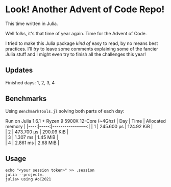 # Look! Another Advent of Code Repo!

This time written in Julia.

Well folks, it's that time of year again.
Time for the Advent of Code.

I tried to make this Julia package _kind of_ easy to read, by no means best practices.
I'll _try_ to leave some comments explaining some of the fancier Julia stuff
and I might even try to finish all the challenges this year!

## Updates

Finished days: 1, 2, 3, 4

## Benchmarks


Using `BenchmarkTools.jl` solving both parts of each day:

Run on Julia 1.6.1 + Ryzen 9 5900X 12-Core (~4Ghz)
| Day | Time | Allocated memory |
|----:|-----:|-----------------:|
| 1 | 245.600 μs | 124.92 KiB |  
| 2 | 473.700 μs | 290.09 KiB |  
| 3 | 1.307 ms | 1.45 MiB |      
| 4 | 2.861 ms | 2.68 MiB |

## Usage

```
echo "<your session token>" >> .session
julia --project=.
julia> using AoC2021
```
